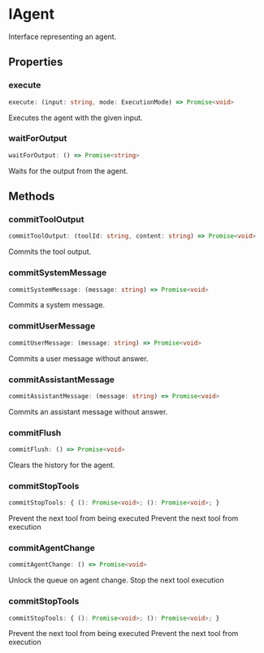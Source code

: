 # IAgent

Interface representing an agent.

## Properties

### execute

```ts
execute: (input: string, mode: ExecutionMode) => Promise<void>
```

Executes the agent with the given input.

### waitForOutput

```ts
waitForOutput: () => Promise<string>
```

Waits for the output from the agent.

## Methods

### commitToolOutput

```ts
commitToolOutput: (toolId: string, content: string) => Promise<void>
```

Commits the tool output.

### commitSystemMessage

```ts
commitSystemMessage: (message: string) => Promise<void>
```

Commits a system message.

### commitUserMessage

```ts
commitUserMessage: (message: string) => Promise<void>
```

Commits a user message without answer.

### commitAssistantMessage

```ts
commitAssistantMessage: (message: string) => Promise<void>
```

Commits an assistant message without answer.

### commitFlush

```ts
commitFlush: () => Promise<void>
```

Clears the history for the agent.

### commitStopTools

```ts
commitStopTools: { (): Promise<void>; (): Promise<void>; }
```

Prevent the next tool from being executed
Prevent the next tool from execution

### commitAgentChange

```ts
commitAgentChange: () => Promise<void>
```

Unlock the queue on agent change. Stop the next tool execution

### commitStopTools

```ts
commitStopTools: { (): Promise<void>; (): Promise<void>; }
```

Prevent the next tool from being executed
Prevent the next tool from execution
